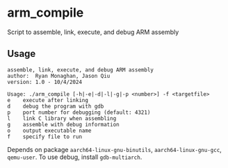 # arm_compile

Script to assemble, link, execute, and debug ARM assembly

## Usage

```
assemble, link, execute, and debug ARM assembly
author:  Ryan Monaghan, Jason Qiu
version: 1.0 - 10/4/2024

Usage: ./arm_compile [-h|-e|-d|-l|-g|-p <number>] -f <targetfile>
e    execute after linking
d    debug the program with gdb
p    port number for debugging (default: 4321)
l    link C library when assembling
g    assemble with debug information
o    output executable name
f    specify file to run

```

Depends on package `aarch64-linux-gnu-binutils`, `aarch64-linux-gnu-gcc`, `qemu-user`. To use debug, install `gdb-multiarch`.
